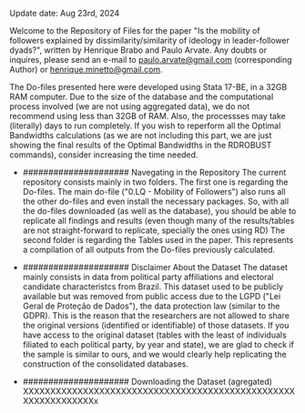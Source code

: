 Update date: Aug 23rd, 2024

Welcome to the Repository of Files for the paper "Is the mobility of followers explained by dissimilarity/similarity of ideology in leader-follower dyads?", written by Henrique Brabo and Paulo Arvate.
Any doubts or inquires, please send an e-mail to paulo.arvate@gmail.com (corresponding Author) or henrique.minetto@gmail.com.

The Do-files presented here were developed using Stata 17-BE, in a 32GB RAM computer. Due to the size of the database and the computational process involved (we are not using aggregated data), we do not recommend using less than 32GB of RAM. Also, the processses may take (literally) days to run completely. If you wish to reperform all the Optimal Bandwidths calculations (as we are not including this part, we are just showing the final results of the Optimal Bandwidths in the RDROBUST commands), consider increasing the time needed. 

* ##################### Navegating in the Repository
The current repository consists mainly in two folders. The first one is regarding the Do-files. The main do-file ("0.LQ - Mobility of Followers") also runs all the other do-files and even install the necessary packages.
So, with all the do-files downloaded (as well as the database), you should be able to replicate all findings and results (even though many of the results/tables are not straight-forward to replicate, specially the ones using RD)
The second folder is regarding the Tables used in the paper. This represents a compilation of all outputs from the Do-files previously calculated.

* ##################### Disclaimer About the Dataset
The dataset mainly consists in data from political party affiliations and electoral candidate characteristcs from Brazil. This dataset used to be publicly available but was removed from public access due to the LGPD ("Lei Geral de Proteção de Dados"), the data protection law (similar to the GDPR). This is the reason that the researchers are not allowed to share the original versions (identified or identifiable) of those datasets.
If you have access to the original dataset (tables with the least of individuals filiated to each political party, by year and state), we are glad to check if the sample is similar to ours, and we would clearly help replicating the construction of the consolidated databases.

* ##################### Downloading the Dataset (agregated)
  XXXXXXXXXXXXXXXXXXXXXXXXXXXXXXXXXXXXXXXXXXXXXXXXXXXXXXXXXXXXXXXx

